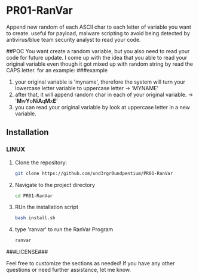 # PR01-RanVar

Append new random of each ASCII char to each letter of variable you want to create. useful for payload, malware scripting to avoid being detected by antivirus/blue team security analyst to read your code.

##POC
You want create a random variable, but you also need to read your code for future update. I come up with the idea that you able to read your original variable even though it got mixed up with random string by read the CAPS letter. for an example:
###example
1. your original variable is 'myname', therefore the system will turn your lowercase letter variable to uppercase letter -> 'MYNAME'
2. after that, it will append random char in each of your original variable. -> '**M**w**Y**o**N**i**A**q**M**x**E**'
3. you can read your original variable by look at uppercase letter in a new variable.

## Installation

### LINUX

1. Clone the repository:
   ```bash
   git clone https://github.com/und3rgr0undpentium/PR01-RanVar
2. Navigate to the project directory
   ```bash
   cd PR01-RanVar
4. RUn the installation script
   ```bash
   bash install.sh
6. type 'ranvar' to run the RanVar Program
   ```bash
   ranvar


###LICENSE###

Feel free to customize the sections as needed! If you have any other questions or need further assistance, let me know.
